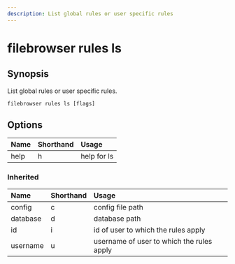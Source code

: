 ```yaml
---
description: List global rules or user specific rules
---
```


# filebrowser rules ls

## Synopsis

List global rules or user specific rules.

```text
filebrowser rules ls [flags]
```

## Options

| Name | Shorthand | Usage |
| :--- | :--- | :--- |
| help | h | help for ls |

### Inherited

| Name | Shorthand | Usage |
| :--- | :--- | :--- |
| config | c | config file path |
| database | d | database path |
| id | i | id of user to which the rules apply |
| username | u | username of user to which the rules apply |

